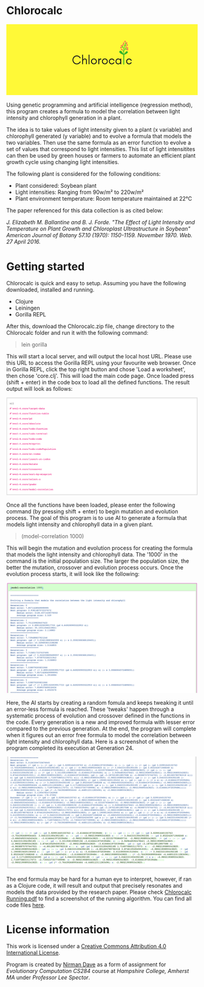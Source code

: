 # Chlorocalc

![alt tag](https://raw.githubusercontent.com/nddave/Chlorocalc/master/Chlorocalc.png)

Using genetic programming and artificial intelligence (regression method), this program creates a formula to model the correlation between light intensity and chlorophyll generation in a plant.

The idea is to take values of light intensity given to a plant (x variable) and chlorophyll generated (y variable) and to evolve a formula that models the two variables. Then use the same formula as an error function to evolve a set of values that correspond to light intensities. This list of light intensitites can then be used by green houses or farmers to automate an efficient plant growth cycle using changing light intensities.

The following plant is considered for the following conditions:

* Plant considered: Soybean plant
* Light intensities: Ranging from 90w/m² to 220w/m²
* Plant environment temperature: Room temperature maintained at 22°C

The paper referenced for this data collection is as cited below:

*J. Elizabeth M. Ballantine and B. J. Forde. "The Effect of Light Intensity and Temperature on Plant Growth and Chloroplast Ultrastructure in Soybean" American Journal of Botany 57.10 (1970): 1150-1159. November 1970. Web. 27 April 2016.*

# Getting started

Chlorocalc is quick and easy to setup. Assuming you have the following downloaded, installed and running.

* Clojure
* Leiningen
* Gorilla REPL

After this, download the Chlorocalc.zip file, change directory to the Chlorocalc folder and run it with the following command:

> lein gorilla

This will start a local server, and will output the local host URL. Please use this URL to access the Gorilla REPL using your favourite web browser. Once in Gorilla REPL, click the top right button and chose 'Load a worksheet', then chose 'core.clj'. This will load the main code page. Once loaded press (shift + enter) in the code box to load all the defined functions. The result output will look as follows:

![alt_tag](https://github.com/nddave/Chlorocalc/blob/master/Load%20Output.png)

Once all the functions have been loaded, please enter the following command (by pressing shift + enter) to begin mutation and evolution process. The goal of this program is to use AI to generate a formula that models light intensity and chlorophyll data in a given plant.

> (model-correlation 1000)

This will begin the mutation and evolution process for creating the formula that models the light intensity and chlorophyll data. The '1000' in the command is the initial population size. The larger the population size, the better the mutation, crossover and evolution process occurs. Once the evolution process starts, it will look like the following:

![alt_tag](https://raw.githubusercontent.com/nddave/Chlorocalc/master/Evolution.png)

Here, the AI starts by creating a random fomula and keeps tweaking it until an error-less formula is reached. These 'tweaks' happen through a systematic process of evolution and crossover defined in the functions in the code. Every generation is a new and improved formula with lesser error compared to the previous generation. At the end, the program will complete when it figures out an error free formula to model the correlation between light intensity and chlorophyll data. Here is a screenshot of when the program completed its execution at Generation 24.

![alt_tag](https://raw.githubusercontent.com/nddave/Chlorocalc/master/Generation%2024.png)

The end formula may be hard for a human eye to interpret, however, if ran as a Clojure code, it will result and output that precisely resonates and models the data provided by the research paper. Please check [Chlorocalc Running.pdf](https://github.com/nddave/Chlorocalc/blob/master/Chlorocalc%20Running.pdf) to find a screenshot of the running algorithm. You can find all code files [here](https://github.com/nddave/Chlorocalc/tree/master/src/evol_4).

# License information

This work is licensed under a [Creative Commons Attribution 4.0 International License](https://creativecommons.org/licenses/by/4.0/). 

Program is created by [Nirman Dave](http://www.nirmandave.com) as a form of assignment for *Evolutionary Computation CS284* course at *Hampshire College, Amherst MA* under *Professor Lee Spector*.

